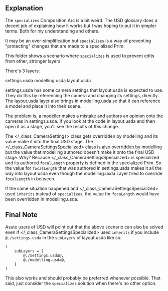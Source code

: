 ## Explanation

The `specializes` Composition Arc is a bit weird. The USD glossary does
a decent job of explaining how it works but I was hoping to put it in
simpler terms. Both for my understanding and others.

It may be an over-simplification but `specializes` is a way of
preventing "protecting" changes that are made to a specialized Prim.

This folder shows a scenario where `specializes` is used to prevent
edits from other, stronger layers.

There's 3 layers:

settings.usda
modelling.usda
layout.usda

settings.usda has some camera settings that layout.usda is expected to
use. They do this by referencing the camera and changing its settings,
directly. The layout.usda layer also brings in modelling.usda so that it
can reference a model and place it into their scene.

The problem is, a modeller makes a mistake and authors an opinion onto
the cameras in settings.usda. If you look at the code in layout.usda and
then open it as a stage, you'll see the results of this change.

The </_class_CameraSettings> class gets overridden by
modelling and its value make it into the final USD stage. The
</_class_CameraSettingsSpecialized> class is also overridden by
modelling but the value that modelling authored doesn't make it onto
the final USD stage. Why? Because </_class_CameraSettingsSpecialized>
is specialized and its authored `focalLength` property is defined in
the specialized Prim. So the value for `focalLength` that was authored
in settings.usda makes it all the way into layout.usda even though the
modelling.usda Layer tried to override `focalLength` in between.

If the same situation happened and </_class_CameraSettingsSpecialized>
used `inherits` instead of `specializes`, the value for `focaLength`
would have been overridden in modelling.usda.


## Final Note
Asute users of USD will point out that the above scenario can also be solved even if </_class_CameraSettingsSpecialized> used `inherits` if you include `@./settings.usda` in the `subLayers` of layout.usda like so:

```usda
(
    subLayers = [
        @./settings.usda@,
        @./modelling.usda@,
    ]
)
```

This also works and should probably be preferred whenever possible. That
said, just consider the `specializes` solution when there's no other
option.
